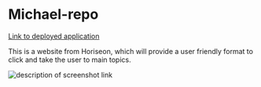 # Michael-repo

[Link to deployed application](https://wellheytheremj.github.io/Michael-repo/)

This is a website from Horiseon, which will provide a user friendly format to click and take the user to main topics.


![description of screenshot link](./assets/images/week%201%20screenshot.png)